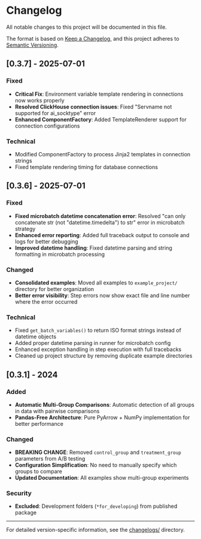 # Changelog

All notable changes to this project will be documented in this file.

The format is based on [Keep a Changelog](https://keepachangelog.com/en/1.0.0/),
and this project adheres to [Semantic Versioning](https://semver.org/spec/v2.0.0.html).

## [0.3.7] - 2025-07-01

### Fixed
- **Critical Fix**: Environment variable template rendering in connections now works properly
- **Resolved ClickHouse connection issues**: Fixed "Servname not supported for ai_socktype" error
- **Enhanced ComponentFactory**: Added TemplateRenderer support for connection configurations

### Technical
- Modified ComponentFactory to process Jinja2 templates in connection strings
- Fixed template rendering timing for database connections

## [0.3.6] - 2025-07-01

### Fixed
- **Fixed microbatch datetime concatenation error**: Resolved "can only concatenate str (not "datetime.timedelta") to str" error in microbatch strategy
- **Enhanced error reporting**: Added full traceback output to console and logs for better debugging
- **Improved datetime handling**: Fixed datetime parsing and string formatting in microbatch processing

### Changed
- **Consolidated examples**: Moved all examples to `example_project/` directory for better organization
- **Better error visibility**: Step errors now show exact file and line number where the error occurred

### Technical
- Fixed `get_batch_variables()` to return ISO format strings instead of datetime objects
- Added proper datetime parsing in runner for microbatch config
- Enhanced exception handling in step execution with full tracebacks
- Cleaned up project structure by removing duplicate example directories

## [0.3.1] - 2024

### Added
- **Automatic Multi-Group Comparisons**: Automatic detection of all groups in data with pairwise comparisons
- **Pandas-Free Architecture**: Pure PyArrow + NumPy implementation for better performance

### Changed
- **BREAKING CHANGE**: Removed `control_group` and `treatment_group` parameters from A/B testing
- **Configuration Simplification**: No need to manually specify which groups to compare
- **Updated Documentation**: All examples show multi-group experiments

### Security
- **Excluded**: Development folders (`*for_developing`) from published package

---

For detailed version-specific information, see the [changelogs/](./changelogs/) directory.